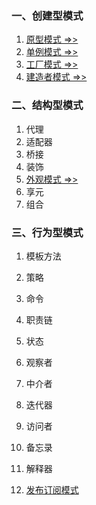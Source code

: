 ### 一、创建型模式
1. [原型模式 =>>](./Prototype.md)
2. [单例模式 =>>](./Singleton.md)
3. [工厂模式 =>>](./Factory.md)
4. [建造者模式 =>>](./Builder.md)

### 二、结构型模式
1. 代理
2. 适配器
3. 桥接
4. 装饰
5. [外观模式 =>>](./Facade.md)
6. 享元
7. 组合

### 三、行为型模式
1. 模板方法
2. 策略
3. 命令
4. 职责链
5. 状态
6. 观察者
7. 中介者
8. 迭代器
9. 访问者
10. 备忘录
11. 解释器

1. [发布订阅模式](./发布订阅.md)